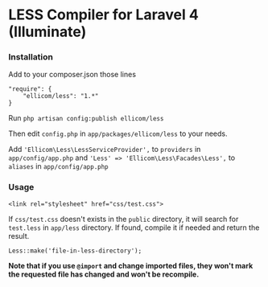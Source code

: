 # LESS Compiler for Laravel 4 (Illuminate)

### Installation

Add to your composer.json those lines

    "require": {
        "ellicom/less": "1.*"
    }

Run `php artisan config:publish ellicom/less`

Then edit `config.php` in `app/packages/ellicom/less` to your needs.

Add `'Ellicom\Less\LessServiceProvider',` to `providers` in `app/config/app.php`
and `'Less' => 'Ellicom\Less\Facades\Less',` to `aliases` in `app/config/app.php`

### Usage

    <link rel="stylesheet" href="css/test.css">

If `css/test.css` doesn't exists in the `public` directory, it will search for `test.less` in `app/less` directory.
If found, compile it if needed and return the result.

    Less::make('file-in-less-directory');

**Note that if you use `@import` and change imported files, they won't mark the requested file has changed and won't be recompile.**